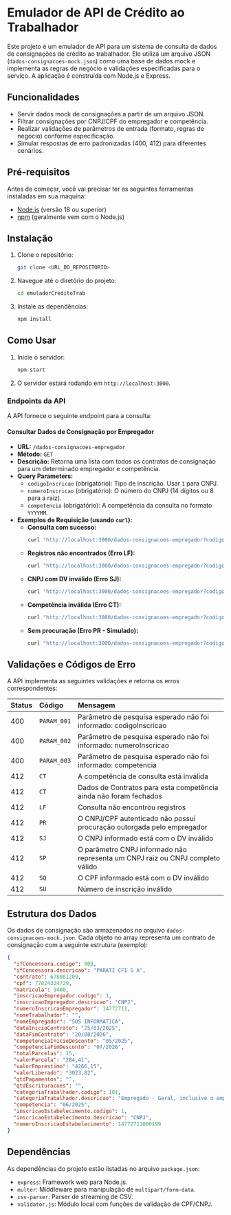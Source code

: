 # Emulador de API de Crédito ao Trabalhador

Este projeto é um emulador de API para um sistema de consulta de dados de consignações de crédito ao trabalhador. Ele utiliza um arquivo JSON (`dados-consignacoes-mock.json`) como uma base de dados mock e implementa as regras de negócio e validações especificadas para o serviço. A aplicação é construída com Node.js e Express.

## Funcionalidades

- Servir dados mock de consignações a partir de um arquivo JSON.
- Filtrar consignações por CNPJ/CPF do empregador e competência.
- Realizar validações de parâmetros de entrada (formato, regras de negócio) conforme especificação.
- Simular respostas de erro padronizadas (400, 412) para diferentes cenários.

## Pré-requisitos

Antes de começar, você vai precisar ter as seguintes ferramentas instaladas em sua máquina:
- [Node.js](https://nodejs.org/en/) (versão 18 ou superior)
- [npm](https://www.npmjs.com/) (geralmente vem com o Node.js)

## Instalação

1. Clone o repositório:
   ```bash
   git clone <URL_DO_REPOSITORIO>
   ```

2. Navegue até o diretório do projeto:
   ```bash
   cd emuladorCreditoTrab
   ```

3. Instale as dependências:
   ```bash
   npm install
   ```

## Como Usar

1. Inicie o servidor:
   ```bash
   npm start
   ```

2. O servidor estará rodando em `http://localhost:3000`.

### Endpoints da API

A API fornece o seguinte endpoint para a consulta:

#### Consultar Dados de Consignação por Empregador

- **URL:** `/dados-consignacoes-empregador`
- **Método:** `GET`
- **Descrição:** Retorna uma lista com todos os contratos de consignação para um determinado empregador e competência.
- **Query Parameters:**
  - `codigoInscricao` (obrigatório): Tipo de inscrição. Usar `1` para CNPJ.
  - `numeroInscricao` (obrigatório): O número do CNPJ (14 dígitos ou 8 para a raiz).
  - `competencia` (obrigatório): A competência da consulta no formato `YYYYMM`.
- **Exemplos de Requisição (usando `curl`):**
  - **Consulta com sucesso:**
    ```bash
    curl "http://localhost:3000/dados-consignacoes-empregador?codigoInscricao=1&numeroInscricao=14772711000199&competencia=202506"
    ```
  - **Registros não encontrados (Erro LF):**
    ```bash
    curl "http://localhost:3000/dados-consignacoes-empregador?codigoInscricao=1&numeroInscricao=14772711000199&competencia=202501"
    ```
  - **CNPJ com DV inválido (Erro SJ):**
    ```bash
    curl "http://localhost:3000/dados-consignacoes-empregador?codigoInscricao=1&numeroInscricao=14772711000198&competencia=202506"
    ```
  - **Competência inválida (Erro CT):**
    ```bash
    curl "http://localhost:3000/dados-consignacoes-empregador?codigoInscricao=1&numeroInscricao=14772711000199&competencia=202513"
    ```
  - **Sem procuração (Erro PR - Simulado):**
    ```bash
    curl "http://localhost:3000/dados-consignacoes-empregador?codigoInscricao=1&numeroInscricao=99999999000199&competencia=202506"
    ```

## Validações e Códigos de Erro

A API implementa as seguintes validações e retorna os erros correspondentes:

| Status | Código | Mensagem |
| :--- | :--- | :--- |
| 400 | `PARAM_001` | Parâmetro de pesquisa esperado não foi informado: codigoInscricao |
| 400 | `PARAM_002` | Parâmetro de pesquisa esperado não foi informado: numeroInscricao |
| 400 | `PARAM_003` | Parâmetro de pesquisa esperado não foi informado: competencia |
| 412 | `CT` | A competência de consulta está inválida |
| 412 | `CT` | Dados de Contratos para esta competência ainda não foram fechados |
| 412 | `LF` | Consulta não encontrou registros |
| 412 | `PR` | O CNPJ/CPF autenticado não possui procuração outorgada pelo empregador |
| 412 | `SJ` | O CNPJ informado está com o DV inválido |
| 412 | `SP` | O parâmetro CNPJ informado não representa um CNPJ raiz ou CNPJ completo válido |
| 412 | `SQ` | O CPF informado está com o DV inválido |
| 412 | `SU` | Número de inscrição inválido |

## Estrutura dos Dados

Os dados de consignação são armazenados no arquivo `dados-consignacoes-mock.json`. Cada objeto no array representa um contrato de consignação com a seguinte estrutura (exemplo):

  ```json
  {
    "ifConcessora.codigo": 908,
    "ifConcessora.descricao": "PARATI CFI S A",
    "contrato": 678001209,
    "cpf": 77824324729,
    "matricula": 9400,
    "inscricaoEmpregador.codigo": 1,
    "inscricaoEmpregador.descricao": "CNPJ",
    "numeroInscricaoEmpregador": 14772711,
    "nomeTrabalhador": "",
    "nomeEmpregador": "SOS INFORMATICA",
    "dataInicioContrato": "25/03/2025",
    "dataFimContrato": "20/08/2026",
    "competenciaInicioDesconto": "05/2025",
    "competenciaFimDesconto": "07/2026",
    "totalParcelas": 15,
    "valorParcela": "284,41",
    "valorEmprestimo": "4266,15",
    "valorLiberado": "3023,82",
    "qtdPagamentos": "",
    "qtdEscrituracoes": "",
    "categoriaTrabalhador.codigo": 101,
    "categoriaTrabalhador.descricao": "Empregado - Geral, inclusive o empregado público da administração direta ou indireta contratado pela CLT",
    "competencia": "06/2025",
    "inscricaoEstabelecimento.codigo": 1,
    "inscricaoEstabelecimento.descricao": "CNPJ",
    "numeroInscricaoEstabelecimento": 14772711000199
  }
  ```

## Dependências

As dependências do projeto estão listadas no arquivo `package.json`:
- `express`: Framework web para Node.js.
- `multer`: Middleware para manipulação de `multipart/form-data`.
- `csv-parser`: Parser de streaming de CSV.
- `validator.js`: Módulo local com funções de validação de CPF/CNPJ.